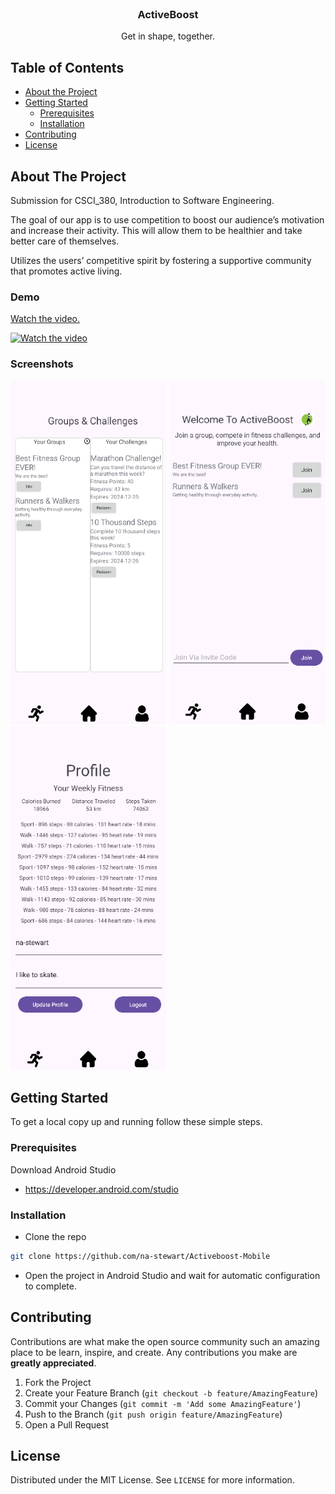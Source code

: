 <!-- PROJECT LOGO -->
<br />
<p align="center">
  <h3 align="center">ActiveBoost</h3>

  <p align="center">
    Get in shape, together.
  </p>
</p>

<!-- TABLE OF CONTENTS -->
## Table of Contents

* [About the Project](#about-the-project)
* [Getting Started](#getting-started)
  * [Prerequisites](#prerequisites)
  * [Installation](#installation)
* [Contributing](#contributing)
* [License](#license)

<!-- ABOUT THE PROJECT -->
## About The Project

Submission for CSCI_380, Introduction to Software Engineering.

The goal of our app is to use competition to boost our audience’s motivation and increase their activity. This will allow them to be healthier and take better care of themselves.

Utilizes the users’ competitive spirit by fostering a supportive community that promotes active living.

### Demo

[Watch the video.](https://www.youtube.com/watch?v=iu8YumIYoS8)

[![Watch the video](https://img.youtube.com/vi/iu8YumIYoS8/0.jpg)](https://www.youtube.com/watch?v=iu8YumIYoS8)

### Screenshots

<div>
  <img src="https://github.com/na-stewart/Activeboost-Mobile/blob/master/preview2.PNG" alt="Image 2" width="250" height="550">
  <img src="https://github.com/na-stewart/Activeboost-Mobile/blob/master/preview.PNG" alt="Image 1" width="250" height="550">
  <img src="https://github.com/na-stewart/Activeboost-Mobile/blob/master/preview3.PNG" alt="Image 3" width="250" height="550">
</div>

<!-- GETTING STARTED -->
## Getting Started

To get a local copy up and running follow these simple steps.

### Prerequisites

Download Android Studio

* https://developer.android.com/studio

### Installation

* Clone the repo
  
```sh
git clone https://github.com/na-stewart/Activeboost-Mobile
```

* Open the project in Android Studio and wait for automatic configuration to complete.

<!-- CONTRIBUTING -->
## Contributing

Contributions are what make the open source community such an amazing place to be learn, inspire, and create. Any contributions you make are **greatly appreciated**.

1. Fork the Project
2. Create your Feature Branch (`git checkout -b feature/AmazingFeature`)
3. Commit your Changes (`git commit -m 'Add some AmazingFeature'`)
4. Push to the Branch (`git push origin feature/AmazingFeature`)
5. Open a Pull Request


<!-- LICENSE -->
## License

Distributed under the MIT License. See `LICENSE` for more information.


<!-- MARKDOWN LINKS & IMAGES -->
<!-- https://www.markdownguide.org/basic-syntax/#reference-style-links -->
[contributors-shield]: https://img.shields.io/github/contributors/sunset-developer/GrooveBot.svg?style=flat-square
[contributors-url]: https://github.com/sunset-developer/GrooveBot/graphs/contributors
[forks-shield]: https://img.shields.io/github/forks/sunset-developer/GrooveBot.svg?style=flat-square
[forks-url]: https://github.com/sunset-developer/GrooveBot/network/members
[stars-shield]: https://img.shields.io/github/stars/sunset-developer/GrooveBot.svg?style=flat-square
[stars-url]: https://github.com/sunset-developer/GrooveBot/stargazers
[issues-shield]: https://img.shields.io/github/issues/sunset-developer/GrooveBot.svg?style=flat-square
[issues-url]: https://github.com/sunset-developer/GrooveBot/issues
[license-shield]: https://img.shields.io/github/license/sunset-developer/GrooveBot.svg?style=flat-square
[license-url]: https://github.com/sunset-developer/GrooveBot/blob/master/LICENSE
[linkedin-shield]: https://img.shields.io/badge/-LinkedIn-black.svg?style=flat-square&logo=linkedin&colorB=555
[linkedin-url]: https://linkedin.com/in/github_username
[product-screenshot]: images/screenshot.png
